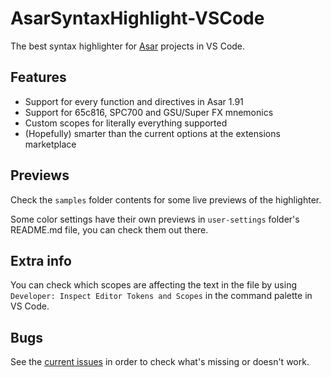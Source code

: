 # AsarSyntaxHighlight-VSCode
The best syntax highlighter for [Asar](https://github.com/RPGHacker/asar) projects in VS Code.

## Features
- Support for every function and directives in Asar 1.91
- Support for 65c816, SPC700 and GSU/Super FX mnemonics
- Custom scopes for literally everything supported
- (Hopefully) smarter than the current options at the extensions marketplace

## Previews
Check the `samples` folder contents for some live previews of the highlighter.

Some color settings have their own previews in `user-settings` folder's README.md file, you can check them out there.

## Extra info
You can check which scopes are affecting the text in the file by using `Developer: Inspect Editor Tokens and Scopes` in the command palette in VS Code.

## Bugs
See the [current issues](https://github.com/TheLX5/AsarSyntaxHighlight-VSCode/issues) in order to check what's missing or doesn't work.
